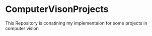 # ComputerVisonProjects
This Repository is conatining my implementaion for some projects in computer vision
